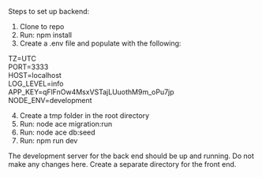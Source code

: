 Steps to set up backend:

1. Clone to repo
2. Run: npm install
3. Create a .env file and populate with the following:

TZ=UTC<br/>
PORT=3333<br/>
HOST=localhost<br/>
LOG_LEVEL=info<br/>
APP_KEY=qFlFnOw4MsxVSTajLUuothM9m_oPu7jp<br/>
NODE_ENV=development

4. Create a tmp folder in the root directory
5. Run: node ace migration:run
6. Run: node ace db:seed
7. Run: npm run dev

The development server for the back end should be up and running. Do not make any changes here. Create a separate directory for the front end.
